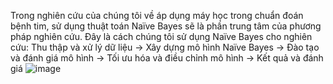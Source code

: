 Trong nghiên cứu của chúng tôi về áp dụng máy học trong chuẩn đoán bệnh tim, sử dụng thuật toán Naïve Bayes sẽ là phần trung tâm của phương pháp nghiên cứu. Đây là cách chúng tôi sử dụng Naïve Bayes cho nghiên cứu: Thu thập và xử lý dữ liệu -> Xây dựng mô hình Naïve Bayes -> Đào tạo và đánh giá mô hình -> Tối ưu hóa và điều chỉnh mô hình -> Kết quả và đánh giá 
![image](https://github.com/HungAnhC/Heart-Disease-Prediction/assets/140935560/42a56f43-c3bb-4d54-ac6b-e93200504efc)
